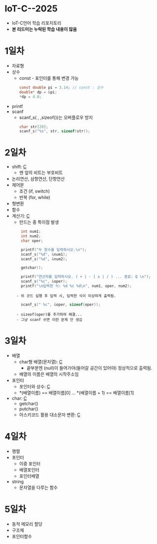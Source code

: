 # IoT-C--2025
- IoT-C언어 학습 리포지토리
- **본 리드미는 누락된 학습 내용이 많음**

# 1일차
- 자료형
- 상수
    - const - 포인터를 통해 변경 가능
        ```c
        const double pi = 3.14; // const : 상수
        double* dp = &pi;
        *dp = 4.0;
        ```
- printf
- scanf
    - scanf_s( , ,sizeof())는 오버플로우 방지
        ```c
        char str[20];
        scanf_s("%s", str, sizeof(str));
        ``` 

# 2일차
- shift: [C](./day02/c_shift.c)
    - 맨 앞의 비트는 부호비트
- 논리연산, 삼항연산, 단항연산
- 제어문
    - 조건 (if, switch)
    - 반복 (for, while)
- 형변환
- 함수
- 계산기: [C](./day02/c_계산기.c)
    - 만드는 중 특이점 발생
    ```c	
        int num1;
        int num2;
        char oper;

    	printf("두 정수를 입력하시오.\n");
		scanf_s("%d", &num1);
		scanf_s("%d", &num2);

		getchar();

		printf("연산자를 입력하시오. ( + | - | x | / ) ... 종료: Q \n");
		scanf_s("%c", &oper);
		printf("\n입력한 식: %d %c %d\n", num1, oper, num2);
    ```
        - 위 코드 실행 후 입력 시, 입력한 식이 이상하게 출력됨.
    ```c
        scanf_s(" %c", &oper, sizeof(oper));
    ```
        - sizeof(oper)를 추가하여 해결...
        - 그냥 scanf 쓰면 이런 문제 안 생김

# 3일차
- 배열
    - char형 배열(문자열): [C](./day03/c_문자배열.c)
        - 끝부분엔 (null)이 들어가야(들어갈 공간이 있어야) 정상적으로 출력됨.
    - 배열의 이름은 배열의 시작주소임
- 포인터
    - 포인터와 상수: [C](./day03/c_포인터와_상수.c)
    - *(배열이름) == 배열이름[0] ... *(배열이름 + 1) == 배열이름[1]
- char: [C](./day03/c_input_char.c)
    - getchar()
    - putchar()
    - 아스키코드 활용 대소문자 변환: [C](./day03/c_대소문자변환기.1c)

# 4일차
- 행렬
- 포인터
    - 이중 포인터
    - 배열포인터
    - 포인터배열
- string
    - 문자열을 다루는 함수


# 5일차
- 동적 메모리 할당
- 구조체
- 포인터함수